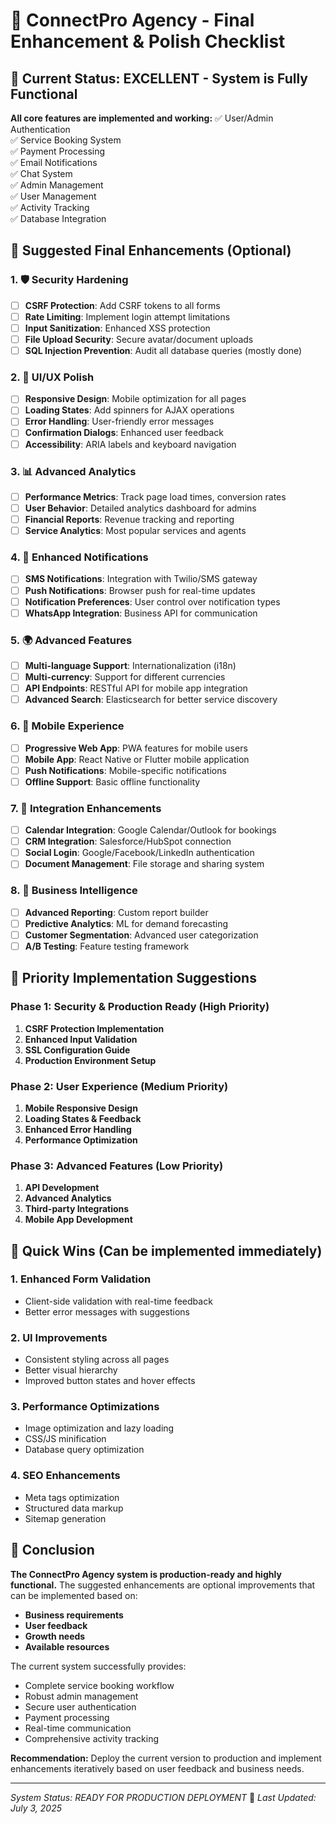 # 🎯 ConnectPro Agency - Final Enhancement & Polish Checklist

## 🚀 Current Status: EXCELLENT - System is Fully Functional

**All core features are implemented and working:**
✅ User/Admin Authentication  
✅ Service Booking System  
✅ Payment Processing  
✅ Email Notifications  
✅ Chat System  
✅ Admin Management  
✅ User Management  
✅ Activity Tracking  
✅ Database Integration  

## 🔧 Suggested Final Enhancements (Optional)

### 1. 🛡️ Security Hardening
- [ ] **CSRF Protection**: Add CSRF tokens to all forms
- [ ] **Rate Limiting**: Implement login attempt limitations
- [ ] **Input Sanitization**: Enhanced XSS protection
- [ ] **File Upload Security**: Secure avatar/document uploads
- [ ] **SQL Injection Prevention**: Audit all database queries (mostly done)

### 2. 🎨 UI/UX Polish
- [ ] **Responsive Design**: Mobile optimization for all pages
- [ ] **Loading States**: Add spinners for AJAX operations
- [ ] **Error Handling**: User-friendly error messages
- [ ] **Confirmation Dialogs**: Enhanced user feedback
- [ ] **Accessibility**: ARIA labels and keyboard navigation

### 3. 📊 Advanced Analytics
- [ ] **Performance Metrics**: Track page load times, conversion rates
- [ ] **User Behavior**: Detailed analytics dashboard for admins
- [ ] **Financial Reports**: Revenue tracking and reporting
- [ ] **Service Analytics**: Most popular services and agents

### 4. 🔔 Enhanced Notifications
- [ ] **SMS Notifications**: Integration with Twilio/SMS gateway
- [ ] **Push Notifications**: Browser push for real-time updates
- [ ] **Notification Preferences**: User control over notification types
- [ ] **WhatsApp Integration**: Business API for communication

### 5. 🌍 Advanced Features
- [ ] **Multi-language Support**: Internationalization (i18n)
- [ ] **Multi-currency**: Support for different currencies
- [ ] **API Endpoints**: RESTful API for mobile app integration
- [ ] **Advanced Search**: Elasticsearch for better service discovery

### 6. 📱 Mobile Experience
- [ ] **Progressive Web App**: PWA features for mobile users
- [ ] **Mobile App**: React Native or Flutter mobile application
- [ ] **Push Notifications**: Mobile-specific notifications
- [ ] **Offline Support**: Basic offline functionality

### 7. 🔄 Integration Enhancements
- [ ] **Calendar Integration**: Google Calendar/Outlook for bookings
- [ ] **CRM Integration**: Salesforce/HubSpot connection
- [ ] **Social Login**: Google/Facebook/LinkedIn authentication
- [ ] **Document Management**: File storage and sharing system

### 8. 🎯 Business Intelligence
- [ ] **Advanced Reporting**: Custom report builder
- [ ] **Predictive Analytics**: ML for demand forecasting
- [ ] **Customer Segmentation**: Advanced user categorization
- [ ] **A/B Testing**: Feature testing framework

## 🚀 Priority Implementation Suggestions

### Phase 1: Security & Production Ready (High Priority)
1. **CSRF Protection Implementation**
2. **Enhanced Input Validation**
3. **SSL Configuration Guide**
4. **Production Environment Setup**

### Phase 2: User Experience (Medium Priority)
1. **Mobile Responsive Design**
2. **Loading States & Feedback**
3. **Enhanced Error Handling**
4. **Performance Optimization**

### Phase 3: Advanced Features (Low Priority)
1. **API Development**
2. **Advanced Analytics**
3. **Third-party Integrations**
4. **Mobile App Development**

## 🔧 Quick Wins (Can be implemented immediately)

### 1. Enhanced Form Validation
- Client-side validation with real-time feedback
- Better error messages with suggestions

### 2. UI Improvements
- Consistent styling across all pages
- Better visual hierarchy
- Improved button states and hover effects

### 3. Performance Optimizations
- Image optimization and lazy loading
- CSS/JS minification
- Database query optimization

### 4. SEO Enhancements
- Meta tags optimization
- Structured data markup
- Sitemap generation

## 🎉 Conclusion

**The ConnectPro Agency system is production-ready and highly functional.** The suggested enhancements are optional improvements that can be implemented based on:

- **Business requirements**
- **User feedback**
- **Growth needs**
- **Available resources**

The current system successfully provides:
- Complete service booking workflow
- Robust admin management
- Secure user authentication
- Payment processing
- Real-time communication
- Comprehensive activity tracking

**Recommendation:** Deploy the current version to production and implement enhancements iteratively based on user feedback and business needs.

---

*System Status: READY FOR PRODUCTION DEPLOYMENT* 🚀
*Last Updated: July 3, 2025*
